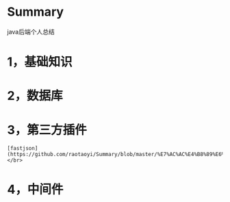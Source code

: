 # Summary
java后端个人总结

1，基础知识
========
2，数据库
========
3，第三方插件
======
    [fastjson](https://github.com/raotaoyi/Summary/blob/master/%E7%AC%AC%E4%B8%89%E6%96%B9jar%E5%8C%85/fastjson)</br>
4，中间件
==========
